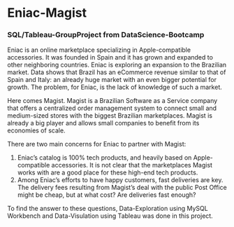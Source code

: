 # Eniac-Magist
### SQL/Tableau-GroupProject from DataScience-Bootcamp


Eniac is an online marketplace specializing in Apple-compatible accessories. It was founded in Spain and it has grown and expanded to other neighboring countries.
Eniac is exploring an expansion to the Brazilian market. Data shows that Brazil has an eCommerce revenue similar to that of Spain and Italy: an already huge market with an even bigger potential for growth. The problem, for Eniac, is the lack of knowledge of such a market.


Here comes Magist. Magist is a Brazilian Software as a Service company that offers a centralized order management system to connect small and medium-sized stores with the biggest Brazilian marketplaces. Magist is already a big player and allows small companies to benefit from its economies of scale.


There are two main concerns for Eniac to partner with Magist:


1. Eniac’s catalog is 100% tech products, and heavily based on Apple-compatible accessories. It is not clear that the marketplaces Magist works with are a good place for these high-end tech products.
2. Among Eniac’s efforts to have happy customers, fast deliveries are key. The delivery fees resulting from Magist’s deal with the public Post Office might be cheap, but at what cost? Are deliveries fast enough?


To find the answer to these questions, Data-Exploration using MySQL Workbench and Data-Visulation using Tableau was done in this project.
